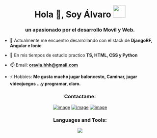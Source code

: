 <h1 align="center">Hola 👋, Soy Álvaro <img height="40" src="https://emoji.gg/assets/emoji/7333-parrotdance.gif"></h1>
<h3 align="center">un apasionado por el desarrollo Movíl y Web.</h3>

- 🔭 Actualmente me encuentro desarrollando con el stack de **DjangoRF, Angular e Ionic**

- 🌱 En mis tiempos de estudio practico **TS, HTML, CSS y Python**

- 📫 Email: **oravla.hhh@gmail.com**

- ⚡ Hobbies: **Me gusta mucho jugar baloncesto, Caminar, jugar videojuegos ...y programar, claro.**

<h3 align="center">Contactame:</h3>
<div align="center">

[![image](https://skillicons.dev/icons?i=instagram)]((https://www.instagram.com/orav1a/))
[![image](https://skillicons.dev/icons?i=gmail)]((https://mail.google.com/mail/u/1/?pli=1#inbox))
[![image](https://skillicons.dev/icons?i=linkedin)](https://www.linkedin.com/in/innonautas/)

</div>

<h3 align="center">Languages and Tools:</h3>

<p align="center">
  <a href="https://skillicons.dev">
    <img src="https://skillicons.dev/icons?i=typescript,angular,bootstrap,html,css,github,git,gitlab,windows,django&perline=5" />
  </a>
</p>


